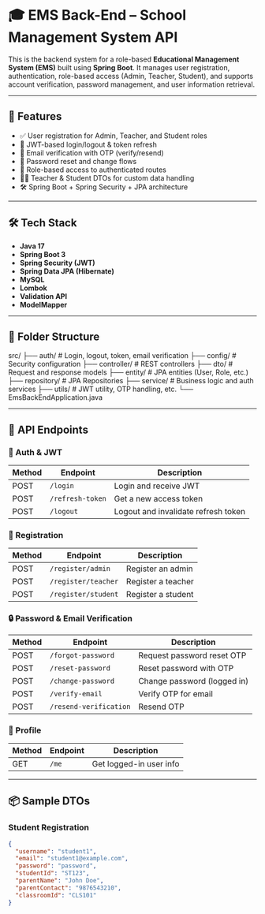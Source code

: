 # 🎓 EMS Back-End – School Management System API

This is the backend system for a role-based **Educational Management System (EMS)** built using **Spring Boot**. It manages user registration, authentication, role-based access (Admin, Teacher, Student), and supports account verification, password management, and user information retrieval.

---

## 📌 Features

- ✅ User registration for Admin, Teacher, and Student roles
- 🔐 JWT-based login/logout & token refresh
- 📧 Email verification with OTP (verify/resend)
- 🔄 Password reset and change flows
- 🧾 Role-based access to authenticated routes
- 👨‍🏫 Teacher & Student DTOs for custom data handling
- 🛠️ Spring Boot + Spring Security + JPA architecture

---

## 🛠️ Tech Stack

- **Java 17**
- **Spring Boot 3**
- **Spring Security (JWT)**
- **Spring Data JPA (Hibernate)**
- **MySQL**
- **Lombok**
- **Validation API**
- **ModelMapper**

---

## 📁 Folder Structure

src/
├── auth/ # Login, logout, token, email verification
├── config/ # Security configuration
├── controller/ # REST controllers
├── dto/ # Request and response models
├── entity/ # JPA entities (User, Role, etc.)
├── repository/ # JPA Repositories
├── service/ # Business logic and auth services
├── utils/ # JWT utility, OTP handling, etc.
└── EmsBackEndApplication.java


---

## 🧪 API Endpoints

### 🔐 Auth & JWT

| Method | Endpoint              | Description                        |
|--------|-----------------------|------------------------------------|
| POST   | `/login`              | Login and receive JWT              |
| POST   | `/refresh-token`      | Get a new access token             |
| POST   | `/logout`             | Logout and invalidate refresh token |

### 👤 Registration

| Method | Endpoint                  | Description                     |
|--------|---------------------------|---------------------------------|
| POST   | `/register/admin`         | Register an admin               |
| POST   | `/register/teacher`       | Register a teacher              |
| POST   | `/register/student`       | Register a student              |

### 🔒 Password & Email Verification

| Method | Endpoint                  | Description                     |
|--------|---------------------------|---------------------------------|
| POST   | `/forgot-password`        | Request password reset OTP      |
| POST   | `/reset-password`         | Reset password with OTP         |
| POST   | `/change-password`        | Change password (logged in)     |
| POST   | `/verify-email`           | Verify OTP for email            |
| POST   | `/resend-verification`    | Resend OTP                      |

### 👤 Profile

| Method | Endpoint   | Description             |
|--------|------------|-------------------------|
| GET    | `/me`      | Get logged-in user info |

---

## 📦 Sample DTOs

### Student Registration

```json
{
  "username": "student1",
  "email": "student1@example.com",
  "password": "password",
  "studentId": "ST123",
  "parentName": "John Doe",
  "parentContact": "9876543210",
  "classroomId": "CLS101"
}
